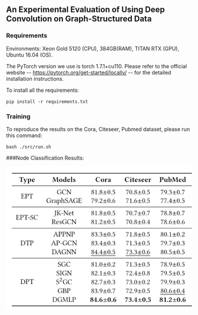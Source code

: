 ## An Experimental Evaluation of Using Deep Convolution on Graph-Structured Data



### Requirements

Environments: Xeon Gold 5120 (CPU), 384GB(RAM), TITAN RTX (GPU), Ubuntu 16.04 (OS).

The PyTorch version we use is torch 1.7.1+cu110. Please refer to the official website -- https://pytorch.org/get-started/locally/ -- for the detailed installation instructions.

To install all the requirements:

```setup
pip install -r requirements.txt
```



### Training

To reproduce the results on the Cora, Citeseer, Pubmed dataset, please run this command:

```train
bash ./src/run.sh
```

 

###Node Classification Results:

![node_classification_on_citation_networks](node_classification_on_citation_networks.png)
